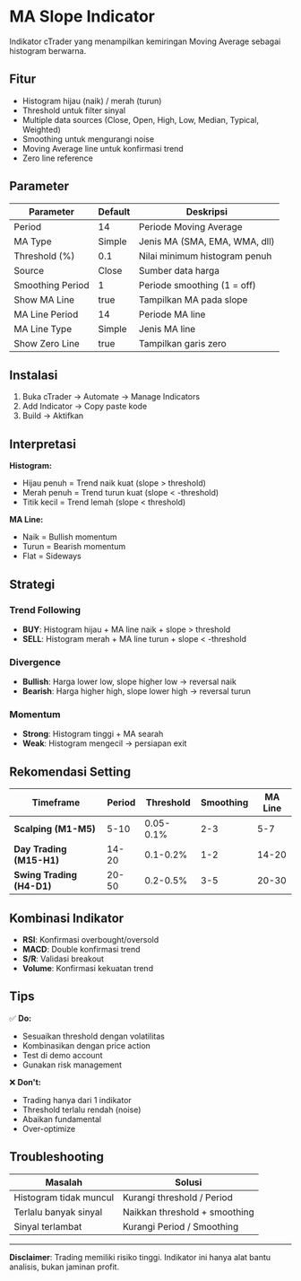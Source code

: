 # MA Slope Indicator

Indikator cTrader yang menampilkan kemiringan Moving Average sebagai histogram berwarna.

## Fitur

- Histogram hijau (naik) / merah (turun)
- Threshold untuk filter sinyal
- Multiple data sources (Close, Open, High, Low, Median, Typical, Weighted)
- Smoothing untuk mengurangi noise
- Moving Average line untuk konfirmasi trend
- Zero line reference

## Parameter

| Parameter | Default | Deskripsi |
|-----------|---------|-----------|
| Period | 14 | Periode Moving Average |
| MA Type | Simple | Jenis MA (SMA, EMA, WMA, dll) |
| Threshold (%) | 0.1 | Nilai minimum histogram penuh |
| Source | Close | Sumber data harga |
| Smoothing Period | 1 | Periode smoothing (1 = off) |
| Show MA Line | true | Tampilkan MA pada slope |
| MA Line Period | 14 | Periode MA line |
| MA Line Type | Simple | Jenis MA line |
| Show Zero Line | true | Tampilkan garis zero |

## Instalasi

1. Buka cTrader → Automate → Manage Indicators
2. Add Indicator → Copy paste kode
3. Build → Aktifkan

## Interpretasi

**Histogram:**
- Hijau penuh = Trend naik kuat (slope > threshold)
- Merah penuh = Trend turun kuat (slope < -threshold)
- Titik kecil = Trend lemah (slope < threshold)

**MA Line:**
- Naik = Bullish momentum
- Turun = Bearish momentum
- Flat = Sideways

## Strategi

### Trend Following
- **BUY**: Histogram hijau + MA line naik + slope > threshold
- **SELL**: Histogram merah + MA line turun + slope < -threshold

### Divergence
- **Bullish**: Harga lower low, slope higher low → reversal naik
- **Bearish**: Harga higher high, slope lower high → reversal turun

### Momentum
- **Strong**: Histogram tinggi + MA searah
- **Weak**: Histogram mengecil → persiapan exit

## Rekomendasi Setting

| Timeframe | Period | Threshold | Smoothing | MA Line |
|-----------|--------|-----------|-----------|---------|
| **Scalping (M1-M5)** | 5-10 | 0.05-0.1% | 2-3 | 5-7 |
| **Day Trading (M15-H1)** | 14-20 | 0.1-0.2% | 1-2 | 14-20 |
| **Swing Trading (H4-D1)** | 20-50 | 0.2-0.5% | 3-5 | 20-30 |

## Kombinasi Indikator

- **RSI**: Konfirmasi overbought/oversold
- **MACD**: Double konfirmasi trend
- **S/R**: Validasi breakout
- **Volume**: Konfirmasi kekuatan trend

## Tips

✅ **Do:**
- Sesuaikan threshold dengan volatilitas
- Kombinasikan dengan price action
- Test di demo account
- Gunakan risk management

❌ **Don't:**
- Trading hanya dari 1 indikator
- Threshold terlalu rendah (noise)
- Abaikan fundamental
- Over-optimize

## Troubleshooting

| Masalah | Solusi |
|---------|--------|
| Histogram tidak muncul | Kurangi threshold / Period |
| Terlalu banyak sinyal | Naikkan threshold + smoothing |
| Sinyal terlambat | Kurangi Period / Smoothing |

---

**Disclaimer**: Trading memiliki risiko tinggi. Indikator ini hanya alat bantu analisis, bukan jaminan profit.